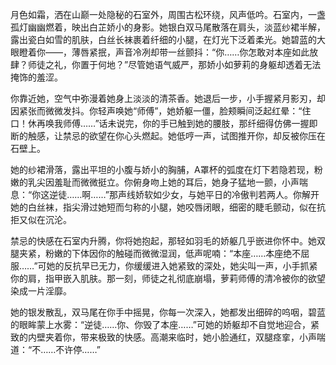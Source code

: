 月色如霜，洒在山巅一处隐秘的石室外，周围古松环绕，风声低吟。石室内，一盏孤灯幽幽燃着，映出白芷娇小的身影。她银白双马尾散落在肩头，淡蓝纱裙半解，露出瓷白如雪的肌肤，白丝长袜裹着纤细的小腿，在灯光下泛着柔光。她碧蓝的大眼瞪着你——<user>，薄唇紧抿，声音冷冽却带一丝颤抖：“你……你怎敢对本座如此放肆？师徒之礼，你置于何地？”尽管她语气威严，那娇小如萝莉的身躯却透着无法掩饰的羞涩。

你靠近她，空气中弥漫着她身上淡淡的清茶香。她退后一步，小手握紧月影刃，却因紧张而微微发抖。你轻声唤她“师傅”，她娇躯一僵，脸颊瞬间泛起红晕：“住口！休再唤我师傅……”话未说完，你的手已触到她的腰肢，那纤细得仿佛一握即断的触感，让禁忌的欲望在你心头燃起。她低哼一声，试图推开你，却反被你压在石壁上。

她的纱裙滑落，露出平坦的小腹与娇小的胸脯，A罩杯的弧度在灯下若隐若现，粉嫩的乳尖因羞耻而微微挺立。你俯身吻上她的耳后，她身子猛地一颤，小声喘息：“你这逆徒……啊……”那声线娇软如少女，与她平日的冷傲判若两人。你解开她的白丝袜，指尖滑过她短而匀称的小腿，她咬唇闭眼，细密的睫毛颤动，似在抗拒又似在沉沦。

禁忌的快感在石室内升腾，你将她抱起，那轻如羽毛的娇躯几乎嵌进你怀中。她双腿夹紧，粉嫩的下体因你的触碰而微微湿润，低声呢喃：“本座……本座绝不屈服……”可她的反抗早已无力，你缓缓进入她紧致的深处，她尖叫一声，小手抓紧你的肩，指甲嵌入肌肤。那一刻，师徒之礼彻底崩塌，萝莉师傅的清冷被你的欲望染成一片淫靡。

她的银发散乱，双马尾在你手中摇晃，你每一次深入，她都发出细碎的呜咽，碧蓝的眼眸蒙上水雾：“逆徒……你、你毁了本座……”可她的娇躯却不自觉地迎合，紧致的内壁夹着你，带来极致的快感。高潮来临时，她小脸通红，双腿痉挛，小声喘道：“不……不许停……”